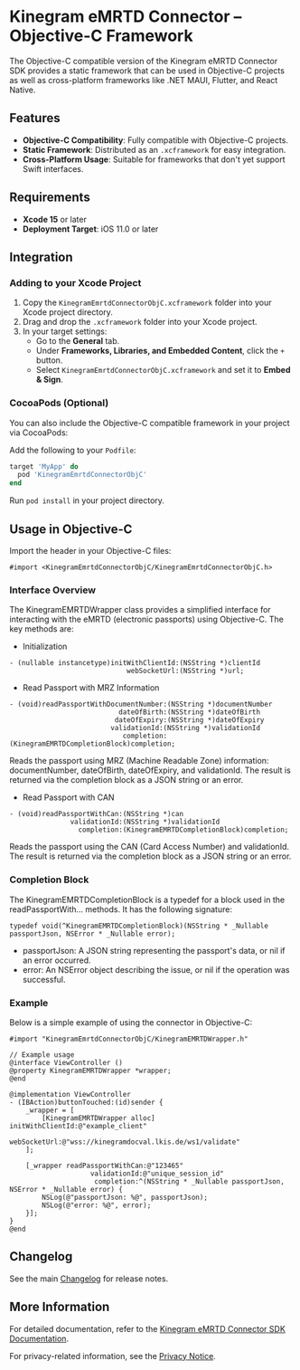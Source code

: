 # Kinegram eMRTD Connector – Objective-C Framework

The Objective-C compatible version of the Kinegram eMRTD Connector SDK provides a static framework that can be used in Objective-C projects as well as cross-platform frameworks like .NET MAUI, Flutter, and React Native.

## Features

- **Objective-C Compatibility**: Fully compatible with Objective-C projects.
- **Static Framework**: Distributed as an `.xcframework` for easy integration.
- **Cross-Platform Usage**: Suitable for frameworks that don't yet support Swift interfaces.

## Requirements

- **Xcode 15** or later
- **Deployment Target**: iOS 11.0 or later

## Integration

### Adding to your Xcode Project

1. Copy the `KinegramEmrtdConnectorObjC.xcframework` folder into your Xcode project directory.
2. Drag and drop the `.xcframework` folder into your Xcode project.
3. In your target settings:
   - Go to the **General** tab.
   - Under **Frameworks, Libraries, and Embedded Content**, click the `+` button.
   - Select `KinegramEmrtdConnectorObjC.xcframework` and set it to **Embed & Sign**.

### CocoaPods (Optional)

You can also include the Objective-C compatible framework in your project via CocoaPods:

Add the following to your `Podfile`:

```ruby
target 'MyApp' do
  pod 'KinegramEmrtdConnectorObjC'
end
```

Run `pod install` in your project directory.

## Usage in Objective-C

Import the header in your Objective-C files:

```objc
#import <KinegramEmrtdConnectorObjC/KinegramEmrtdConnectorObjC.h>
```

### Interface Overview

The KinegramEMRTDWrapper class provides a simplified interface for interacting with the eMRTD (electronic passports) using Objective-C. The key methods are:

* Initialization

```objc
- (nullable instancetype)initWithClientId:(NSString *)clientId
                             webSocketUrl:(NSString *)url;
```

* Read Passport with MRZ Information
```objc
- (void)readPassportWithDocumentNumber:(NSString *)documentNumber
                           dateOfBirth:(NSString *)dateOfBirth
                          dateOfExpiry:(NSString *)dateOfExpiry
                         validationId:(NSString *)validationId
                            completion:(KinegramEMRTDCompletionBlock)completion;
```

Reads the passport using MRZ (Machine Readable Zone) information: documentNumber, dateOfBirth, dateOfExpiry, and validationId. The result is returned via the completion block as a JSON string or an error.

* Read Passport with CAN
```objc
- (void)readPassportWithCan:(NSString *)can
               validationId:(NSString *)validationId
                 completion:(KinegramEMRTDCompletionBlock)completion;
```

Reads the passport using the CAN (Card Access Number) and validationId. The result is returned via the completion block as a JSON string or an error.

### Completion Block

The KinegramEMRTDCompletionBlock is a typedef for a block used in the readPassportWith... methods. It has the following signature:

```objc
typedef void(^KinegramEMRTDCompletionBlock)(NSString * _Nullable passportJson, NSError * _Nullable error);
```

* passportJson: A JSON string representing the passport's data, or nil if an error occurred.
* error: An NSError object describing the issue, or nil if the operation was successful.

### Example

Below is a simple example of using the connector in Objective-C:

```objc
#import "KinegramEmrtdConnectorObjC/KinegramEMRTDWrapper.h"

// Example usage
@interface ViewController ()
@property KinegramEMRTDWrapper *wrapper;
@end

@implementation ViewController
- (IBAction)buttonTouched:(id)sender {
    _wrapper = [
        [KinegramEMRTDWrapper alloc] initWithClientId:@"example_client"
                                         webSocketUrl:@"wss://kinegramdocval.lkis.de/ws1/validate"
    ];

    [_wrapper readPassportWithCan:@"123465" 
                    validationId:@"unique_session_id" 
                     completion:^(NSString * _Nullable passportJson, NSError * _Nullable error) {
        NSLog(@"passportJson: %@", passportJson);
        NSLog(@"error: %@", error);
    }];
}
@end
```

## Changelog

See the main [Changelog](../CHANGELOG.md) for release notes.

## More Information

For detailed documentation, refer to the [Kinegram eMRTD Connector SDK Documentation](https://ovd-kinegram-ag.github.io/emrtd-connector-sdk-ios/documentation/kinegramemrtdconnector).

For privacy-related information, see the [Privacy Notice](https://kinegram.digital/privacy-notice/).